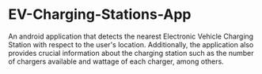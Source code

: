 # EV-Charging-Stations-App
An android application that detects the nearest Electronic Vehicle Charging Station with respect to the user's location. Additionally, the application also provides crucial information about the charging station such as the number of chargers available and wattage of each charger, among others. 
